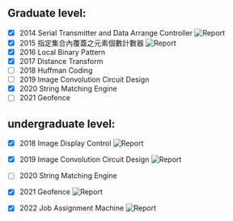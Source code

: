 
## Graduate level:
- [x] 2014 Serial Transmitter and Data Arrange Controller 
	![Report](https://img.shields.io/badge/area-3725-red.svg)
- [x] 2015 指定集合內覆蓋之元素個數計數器 
	![Report](https://img.shields.io/badge/area-6777-red.svg)
- [x] 2016 Local Binary Pattern
- [x] 2017 Distance Transform
- [ ] 2018 Huffman Coding
- [ ] 2019 Image Convolution Circuit Design
- [x] 2020 String Matching Engine
- [ ]  2021 Geofence
## undergraduate level:
- [x] 2018 Image Display Control
	![Report](https://img.shields.io/badge/area-152156-red.svg)
- [x] 2019 Image Convolution Circuit Design
	![Report](https://img.shields.io/badge/area-26012-red.svg)
- [ ] 2020 String Matching Engine
- [x] 2021 Geofence
	![Report](https://img.shields.io/badge/area-21901-red.svg)
- [x] 2022 Job Assignment Machine
	![Report](https://img.shields.io/badge/area-7648-red.svg)
	
 